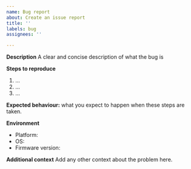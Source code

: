```yaml
---
name: Bug report
about: Create an issue report
title: ''
labels: bug
assignees: ''

---
```


**Description**
A clear and concise description of what the bug is

**Steps to reproduce**
1. ...
2. ...
3. ...

**Expected behaviour:**
what you expect to happen when these steps are taken.

**Environment**
- Platform:
- OS:
- Firmware version:

**Additional context**
Add any other context about the problem here.
